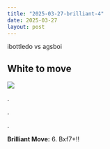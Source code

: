 ```yaml
---
title: "2025-03-27-brilliant-4"
date: 2025-03-27
layout: post
---
```


ibottledo vs agsboi

## White to move

![](/RecordMyBrilliancy/images/2025-03-27-brilliant-4.png)

.

.

.

**Brilliant Move:** 6. Bxf7+!!
